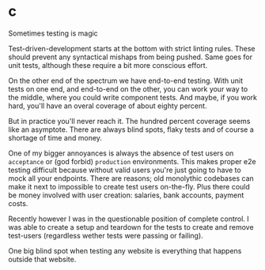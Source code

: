 <!--
  date: 9999-99-99
  modified: 9999-99-99
  slug: custom-local-eslint-rules
  type: post
  excerpt: How to easily implement custom local ESLint rules by installing a module locally
  categories: code
  tags: 
  header: ian-talmacs-AUlaz_3SLDg-unsplash.jpg
  headerColofon: image by [Ian Talmacs](https://unsplash.com/@iantalmacs)
  headerClassName: no-blur darken
--> 

# c

Sometimes testing is magic

Test-driven-development starts at the bottom with strict linting rules. These should prevent any syntactical mishaps from being pushed. Same goes for unit tests, although these require a bit more conscious effort.

On the other end of the spectrum we have end-to-end testing. With unit tests on one end, and end-to-end on the other, you can work your way to the middle, where you could write component tests. And maybe, if you work hard, you'll have an overal coverage of about eighty percent.

But in practice you'll never reach it. The hundred percent coverage seems like an asymptote.
There are always blind spots, flaky tests and of course a shortage of time and money.

One of my bigger annoyances is always the absence of test users on  `acceptance` or (god forbid) `production` environments. This makes proper e2e testing difficult because without valid users you're just going to have to mock all your endpoints.
There are reasons; old monolythic codebases can make it next to impossible to create test users on-the-fly. Plus there could be money involved with user creation: salaries, bank accounts, payment costs.

Recently however I was in the questionable position of complete control. I was able to create a setup and teardown for the tests to create and remove test-users (regardless wether tests were passing or failing).

One big blind spot when testing any website is everything that happens outside that website. 